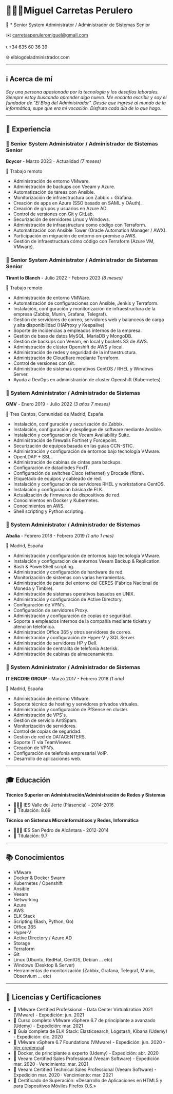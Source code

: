 # 👨🏻‍💻Miguel Carretas Perulero

🤖 * Senior System Administrator / Administrador de Sistemas Senior

✉️ carretasperuleromiguel@gmail.com

📞 +34 635 60 36 39

🌐 elblogdeladministrador.com

---

## ℹ️ Acerca de mí

*Soy una persona apasionada por la tecnología y los desafíos laborales. Siempre estoy buscando aprender algo nuevo. Me encanta escribir y soy el fundador de "El Blog del Administrador". Desde que ingresé al mundo de la informática, supe que era mi vocación. Disfruto cada día de lo que hago.*

---

## 💼 Experiencia

### 🔧 Senior System Administrator / Administrador de Sistemas Senior

**Boycor** - Marzo 2023 - Actualidad *(7 meses)*

📍 Trabajo remoto

- Administración de entorno VMware.
- Administración de backups con Veeam y Azure.
- Automatización de tareas con Ansible.
- Monitorización de infraestructura con Zabbix + Grafana.
- Creación de apps en Azure (SSO basado en SAML y OAuth).
- Creación de grupos y usuarios en Azure AD.
- Control de versiones con Git y GitLab.
- Securización de servidores Linux y Windows.
- Administración de infraestructura como código con Terraform.
- Automatización con Ansible Tower (Oracle Automation Manager / AWX).
- Participación en migración de entorno on-premise a AWS.
- Gestión de infraestructura cómo código con Terraform (Azure VM, VMware).

### 🔧 Senior System Administrator / Administrador de Sistemas Senior

**Tirant lo Blanch** - Julio 2022 - Febrero 2023 *(8 meses)*

📍 Trabajo remoto

- Administración de entorno VMWare.
- Automatización de configuraciones con Ansible, Jenkis y Terraform.
- Instalación, configuración y monitorización de infraestructura de la empresa (Zabbix, Munin, Grafana, Telegraf).
- Gestión de servidores de correo, servidores web y balanceos de carga y alta disponibilidad (HAProxy y Keepalive)
- Soporte de incidencias a empleados internos de la empresa.
- Gestión de base de datos MySQL, MariaDB y MongoDB.
- Gestión de backups con Veeam, en local y buckets S3 de AWS.
- Administración de clúster Openshift de AWS y local.
- Administración de redes y seguridad de la infraestructura.
- Administración de Cloudflare mediante Terraform.
- Control de versiones con Git.
- Administración de sistemas operativos CentOS / RHEL y Windows Server.
- Ayuda a DevOps en administración de cluster Openshift (Kubernetes).

### 🔧 System Administrator / Administrador de Sistemas

**GMV** - Enero 2019 - Julio 2022 *(3 años 7 meses)*

📍 Tres Cantos, Comunidad de Madrid, España

- Instalación, configuración y securización de Zabbix.
- Instalación, configuración y despliegue de software mediante Ansible.
- Instalación y configuración de Veeam Availability Suite.
- Administración de firewalls Fortinet y Forcepoint.
- Securización de equipos basada en las guías CCN-STIC.
- Administración y configuración de entornos bajo tecnología VMware.
- OpenLDAP + SSL.
- Administración de cabinas de cintas para backups.
- Configuración de datadiodes FoxIT.
- Configuración de switches Cisco (ethernet) y Brocade (fibra).
- Etiquetado de equipos y cableado de red.
- Instalación y configuración de servidores RHEL y workstations CentOS.
- Instalación y configuración básica de ELK.
- Actualización de firmwares de dispositivos de red.
- Conocimientos en Docker y Kubernetes.
- Conocimientos en AWS.
- Shell scripting y Python scripting.

### 🔧 System Administrator / Administrador de Sistemas

**Abalia** - Febrero 2018 - Febrero 2019 *(1 año 1 mes)*

📍 Madrid, España

- Administración y configuración de entornos bajo tecnología VMware.
- Instalación y configuración de entornos Veeam Backup & Replication.
- Bash & PowerShell scripting.
- Administración y configuración de hardware de red.
- Monitorización de sistemas con varias herramientas.
- Administración de parte del entorno del CERES (Fábrica Nacional de Moneda y Timbre).
- Administración de sistemas operativos basados en UNIX.
- Administración y configuración de Active Directory.
- Configuración de VPN's.
- Configuración de servidores Proxy.
- Administración y configuración de copias de seguridad.
- Soporte a empleados internos de la compañía mediante tickets y atención telefónica.
- Administración Office 365 y otros servidores de correo.
- Administración y configuración de Hyper-V y SQL Server.
- Administración de servidores HP y Dell.
- Administración de centralita de telefonía Asterisk.
- Administración de cabinas de almacenamiento.

### 🔧 System Administrator / Administrador de Sistemas

**IT ENCORE GROUP** - Marzo 2017 - Febrero 2018 *(1 año)*

📍 Madrid, España

- Administración de entorno VMware.
- Soporte técnico de hosting y servidores privados virtuales.
- Administración y configuración de PfSense en cluster.
- Administración de VPS's.
- Gestión de servicio AntiSpam.
- Monitorización de servidores.
- Control de copias de seguridad.
- Gestión de red de DATACENTERS.
- Soporte IT vía TeamViewer.
- Creación de VPN’s.
- Configuración de telefonía empresarial VoIP.
- Desarrollo de aplicaciones web.

---

## 🎓 Educación

**Técnico Superior en Administración/Administración de Redes y Sistemas**

- 👨🏻‍🎓 IES Valle del Jerte (Plasencia) - 2014-2016
- 🎯 Titulación: 8.69

**Técnico en Sistemas Microinformáticos y Redes, Informática**

- 👨🏻‍🎓 IES San Pedro de Alcántara - 2012-2014
- 🎯 Titulación: 9.7

---

## 📚 Conocimientos

- VMware
- Docker & Docker Swarm
- Kubernetes / Openshift
- Ansible
- Veeam
- Networking
- Azure
- AWS
- ELK Stack
- Scripting (Bash, Python, Go)
- Office 365
- Hyper-V
- Active Directory / Azure AD
- Storage
- Terraform
- Git
- Linux (Ubuntu, RedHat, CentOS, Debian … etc)
- Windows (Desktop & Server)
- Herramientas de monitorización (Zabbix, Grafana, Telegraf, Munin, Observium … etc)

---

## 📜 Licencias y Certificaciones

- 🏁 VMware Certified Professional - Data Center Virtualization 2021 (VMware) - Expedición: jun. 2021
- 🏁 Curso completo VMware vSphere 6.7 de principiante a avanzado (Udemy) - Expedición: mar. 2021
- 🏁 Guía completa de ELK Stack: Elasticsearch, Logstash, Kibana (Udemy) - Expedición: dic. 2020
- 🏁 VMware vSphere 6.7 Foundations (VMware) - Expedición: jun. 2020 - [Ver credencial](https://www.youracclaim.com/badges/81006068-4fe1-43f8-89fb-4262afb85414/linked_i)
- 🏁 Docker, de principiante a experto (Udemy) - Expedición: abr. 2020
- 🏁 Veeam Certified Sales Professional (Veeam Software) - Expedición mar. 2020 · Vencimiento: mar. 2021
- 🏁 Veeam Certified Technical Sales Professional (Veeam Software) - Expedición mar. 2020 · Vencimiento: mar. 2021
- 🏁 Certificado de Superación: «Desarrollo de Aplicaciones en HTML5 y para Dispositivos Móviles Firefox O.S.»

